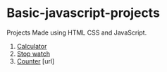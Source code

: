 # Basic-javascript-projects
Projects Made using HTML CSS and JavaScript.

1. [Calculator](https://github.com/mujahidh22/Basic-javascript-projects/tree/main/Calculator)
2. [Stop watch](https://github.com/mujahidh22/Basic-javascript-projects/tree/main/stopwatch)
3. [Counter](https://github.com/mujahidh22/Basic-javascript-projects/tree/main/counter) [url]
